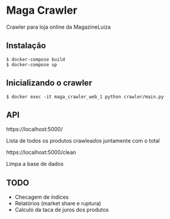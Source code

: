 # Maga Crawler
Crawler para loja online da MagazineLuiza

## Instalação

```
$ docker-compose build
$ docker-compose up
```

## Inicializando o crawler

```
$ docker exec -it maga_crawler_web_1 python crawler/main.py
```

## API

https://localhost:5000/

Lista de todos os produtos crawleados juntamente com o total

https://localhost:5000/clean

Limpa a base de dados

## TODO

- Checagem de índices
- Relatórios (market share e ruptura)
- Calculo da taca de juros dos produtos
